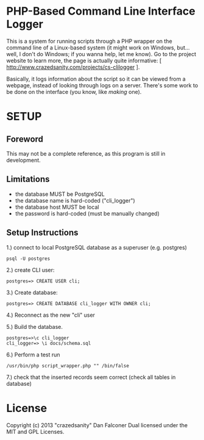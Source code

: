 # PHP-Based Command Line Interface Logger

This is a system for running scripts through a PHP wrapper on the command line of a Linux-based system (it might work on Windows, but... well, I don't do Windows; if you wanna help, let me know).  Go to the project website to learn more, the page is actually quite informative: [ http://www.crazedsanity.com/projects/cs-clilogger ].

Basically, it logs information about the script so it can be viewed from a webpage, instead of looking through logs on a server.  There's some work to be done on the interface (you know, like *making* one).

# SETUP

## Foreword

This may not be a complete reference, as this program is still in development.

## Limitations

 * the database MUST be PostgreSQL
 * the database name is hard-coded ("cli_logger")
 * the database host MUST be local
 * the password is hard-coded (must be manually changed)

## Setup Instructions

 1.) connect to local PostgreSQL database as a superuser (e.g. postgres)
```
psql -U postgres
```

 2.) create CLI user:
```
postgres=> CREATE USER cli;
```

 3.) Create database:
```
postgres=> CREATE DATABASE cli_logger WITH OWNER cli;
```

 4.) Reconnect as the new "cli" user

 5.) Build the database.
```
postgres=>\c cli_logger
cli_logger=> \i docs/schema.sql
```

 6.) Perform a test run
```
/usr/bin/php script_wrapper.php "" /bin/false
```

7.) check that the inserted records seem correct (check all tables in database)

# License
Copyright (c) 2013 "crazedsanity" Dan Falconer
Dual licensed under the MIT and GPL Licenses.

